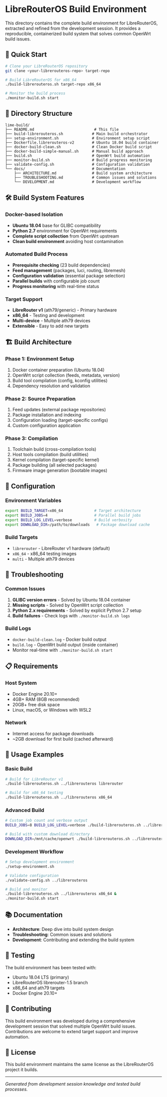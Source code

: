 # LibreRouterOS Build Environment

This directory contains the complete build environment for LibreRouterOS, extracted and refined from the development session. It provides a reproducible, containerized build system that solves common OpenWrt build issues.

## 🚀 Quick Start

```bash
# Clone your LibreRouterOS repository
git clone <your-librerouteros-repo> target-repo

# Build LibreRouterOS for x86_64
./build-librerouteros.sh target-repo x86_64

# Monitor the build process
./monitor-build.sh start
```

## 📁 Directory Structure

```
lime-build/
├── README.md                           # This file
├── build-librerouteros.sh             # Main build orchestrator
├── setup-environment.sh               # Environment setup script
├── Dockerfile.librerouteros-v2        # Ubuntu 18.04 build container
├── docker-build-clean.sh              # Clean Docker build script
├── docker-build-simple-manual.sh      # Manual build approach
├── build.sh                           # OpenWrt build automation
├── monitor-build.sh                   # Build progress monitoring
├── validate-config.sh                 # Configuration validation
└── docs/                              # Documentation
    ├── ARCHITECTURE.md                # Build system architecture
    ├── TROUBLESHOOTING.md             # Common issues and solutions
    └── DEVELOPMENT.md                 # Development workflow
```

## 🛠️ Build System Features

### Docker-based Isolation
- **Ubuntu 18.04** base for GLIBC compatibility
- **Python 2.7** environment for OpenWrt requirements
- **Complete script collection** from OpenWrt upstream
- **Clean build environment** avoiding host contamination

### Automated Build Process
- **Prerequisite checking** (23 build dependencies)
- **Feed management** (packages, luci, routing, libremesh)
- **Configuration validation** (essential package selection)
- **Parallel builds** with configurable job count
- **Progress monitoring** with real-time status

### Target Support
- **LibreRouter v1** (ath79/generic) - Primary hardware
- **x86_64** - Testing and development
- **Multi-device** - Multiple ath79 devices
- **Extensible** - Easy to add new targets

## 🏗️ Build Architecture

### Phase 1: Environment Setup
1. Docker container preparation (Ubuntu 18.04)
2. OpenWrt script collection (feeds, metadata, version)
3. Build tool compilation (config, kconfig utilities)
4. Dependency resolution and validation

### Phase 2: Source Preparation
1. Feed updates (external package repositories)
2. Package installation and indexing
3. Configuration loading (target-specific configs)
4. Custom configuration application

### Phase 3: Compilation
1. Toolchain build (cross-compilation tools)
2. Host tools compilation (build utilities)
3. Kernel compilation (target-specific kernel)
4. Package building (all selected packages)
5. Firmware image generation (bootable images)

## 🔧 Configuration

### Environment Variables
```bash
export BUILD_TARGET=x86_64              # Target architecture
export BUILD_JOBS=4                     # Parallel build jobs
export BUILD_LOG_LEVEL=verbose          # Build verbosity
export DOWNLOAD_DIR=/path/to/downloads   # Package download cache
```

### Build Targets
- `librerouter` - LibreRouter v1 hardware (default)
- `x86_64` - x86_64 testing images
- `multi` - Multiple ath79 devices

## 🚨 Troubleshooting

### Common Issues
1. **GLIBC version errors** - Solved by Ubuntu 18.04 container
2. **Missing scripts** - Solved by OpenWrt script collection
3. **Python 2.x requirements** - Solved by explicit Python 2.7 setup
4. **Build failures** - Check logs with `./monitor-build.sh logs`

### Build Logs
- `docker-build-clean.log` - Docker build output
- `build.log` - OpenWrt build output (inside container)
- Monitor real-time with `./monitor-build.sh start`

## 📋 Requirements

### Host System
- Docker Engine 20.10+
- 4GB+ RAM (8GB recommended)
- 20GB+ free disk space
- Linux, macOS, or Windows with WSL2

### Network
- Internet access for package downloads
- ~2GB download for first build (cached afterward)

## 🎯 Usage Examples

### Basic Build
```bash
# Build for LibreRouter v1
./build-librerouteros.sh ../librerouteros librerouter

# Build for x86_64 testing
./build-librerouteros.sh ../librerouteros x86_64
```

### Advanced Build
```bash
# Custom job count and verbose output
BUILD_JOBS=8 BUILD_LOG_LEVEL=verbose ./build-librerouteros.sh ../librerouteros x86_64

# Build with custom download directory
DOWNLOAD_DIR=/mnt/cache/openwrt ./build-librerouteros.sh ../librerouteros x86_64
```

### Development Workflow
```bash
# Setup development environment
./setup-environment.sh

# Validate configuration
./validate-config.sh ../librerouteros

# Build and monitor
./build-librerouteros.sh ../librerouteros x86_64 &
./monitor-build.sh start
```

## 📚 Documentation

- **Architecture**: Deep dive into build system design
- **Troubleshooting**: Common issues and solutions
- **Development**: Contributing and extending the build system

## 🧪 Testing

The build environment has been tested with:
- Ubuntu 18.04 LTS (primary)
- LibreRouterOS librerouter-1.5 branch
- x86_64 and ath79 targets
- Docker Engine 20.10+

## 🤝 Contributing

This build environment was developed during a comprehensive development session that solved multiple OpenWrt build issues. Contributions are welcome to extend target support and improve automation.

## 📄 License

This build environment maintains the same license as the LibreRouterOS project it builds.

---

*Generated from development session knowledge and tested build processes.*